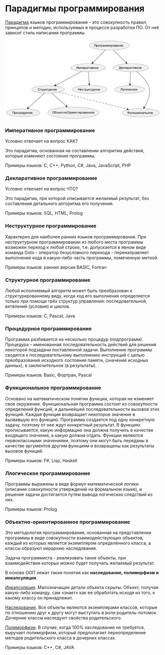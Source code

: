 # Парадигмы программирования

<u>Парадигма</u> языков программирования - это совокупность правил, принципов и методик, используемых в процессе разработки ПО. От неё 
зависит стиль написания программы.

![diagramJPG.jpg](..%2FdiagramJPG.jpg)

### Императивное программирование
Условно отвечает на вопрос КАК? <br>

Это парадигма, основанная на составлении алгоритма действий, которые изменяют состояние программы. <br>

Примеры языков: C, C++, Python, C#, Java, JavaScript, PHP


### Декларативное программирование 
Условно отвечает на вопрос ЧТО? <br>

Это парадигма, при которой описывается желаемый результат, без составления детального алгоритма его получения. <br>

Примеры языков: SQL, HTML, Prolog

### Неструктурное программирование 
Характерно для наиболее ранних языков программирования. При неструктурном программировании из любого места программы возможен переход к любой 
строке, т.е. допускается в явном виде команда Goto - оператор безусловного перехода - перенаправляет выполнение кода в какую-либо часть программы, 
помеченную меткой.

Примеры языков: ранние версии BASIC, Fortran

### Структурное программирование
Любой исполняемый алгоритм может быть преобразован к структурированному виду, когда ход его выполнения 
определяется только при помощи трёх структур управления: последовательной, ветвлений (условие) и циклов. 

Примеры языков: C, Pascal, Java

### Процедурное программирование
Программа разбивается на несколько процедур (подпрограмм). Процедура – именованная последовательность действий для 
решения некоторой подзадачи поставленной задачи. Выполнение программы сводится к последовательному выполнению инструкций с целью преобразования исходного состояния памяти, (значений исходных данных), в заключительное (в результаты).

Примеры языков: Basic, Фортран, Pascal

### Функциональное программирование
Основано на математическом понятии функции, которая не изменяет свое окружение. Функциональная программа 
состоит из совокупности определений функций, и дальнейшей последовательности вызовов этих функций. Каждая функция возвращает некоторое значение в 
вызвавшую его функцию. Программа создается под одну конкретную задачу, поэтому от нее ждут конкретный результат. В функциях прописывается, какую информацию она должна получить в качестве входящего значения, а какую должна отдать. Функции являются первоклассными значениями, поэтому они могут быть переданы в качестве аргументов другим функциям и возвращены как результаты вызовов функций.

Примеры языков: F#, Lisp, Haskell

### Ллогическое программирование
Программы выражены в виде формул математической логики (описание совокупности утверждений на формальном языке), и 
решение задачи достигается путем вывода логических следствий из них.

Примеры языков: Prolog

### Объектно-ориентированное программирование
Это методология программирования, основанная на представлении программы в виде совокупности взаимодействующих объектов, каждый из которых является 
экземпляром определённого класса, а классы образуют иерархию наследования.  

Задача программиста - реализовать такие объекты, при взаимодействии которых можно будет получать желаемый результат.

В основе ООП лежат такие понятия как **наследование, полиморфизм и инкапсуляция**.

<u>Инкапсуляция</u>. Малозначащие детали объекта скрыты. Объект, получая какую-либо команду, сам «знает» как ее обработать исходя 
из того, к какому классу он принадлежит. 

<u>Наследование</u>. Все объекты являются экземплярами классов, которые по отношению друг к другу могут выступать в роли родитель-потомок. Дочерние 
классы 
наследуют свойства родительского. 

<u>Полиморфизм</u>. В случае, когда 100% наследование не требуется, выручает полиморфизм, который предполагает переопределение методов 
родительского класса в дочерних классах.


Примеры языков: С++, C#, JAVA